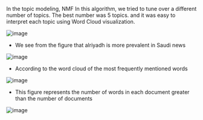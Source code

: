 


In the topic modeling, NMF In this algorithm, we tried to tune over a different number of topics. The best number was 5 topics. and it was easy to interpret each topic using Word Cloud visualization.

![image](https://user-images.githubusercontent.com/79373504/148458274-80b877f7-58ba-489b-9c1e-bd96d8f1c902.png)

* We see from the figure that alriyadh is more prevalent in Saudi news
     
![image](https://user-images.githubusercontent.com/79373504/148458340-ff8f729a-6966-42dd-abc5-5ca215b230eb.png)

* According to the word cloud of the most frequently mentioned words
     
![image](https://user-images.githubusercontent.com/79373504/148458392-a2decfba-e255-4dcc-9efd-d5aff4c73a1d.png)

* This figure represents the number of words in each document greater than the number of documents
     
![image](https://user-images.githubusercontent.com/79373504/148458445-de4177ad-feff-44b7-a2a9-1bbc966f4e65.png)




